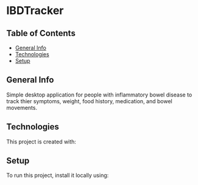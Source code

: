  # IBDTracker



## Table of Contents
* [General Info](#general-info)
* [Technologies](#technologies)
* [Setup](#setup)

## General Info
Simple desktop application for people with inflammatory bowel disease to track thier symptoms, weight, food history, medication, and bowel movements.

## Technologies
This project is created with:

## Setup
To run this project, install it locally using:
